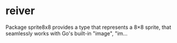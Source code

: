 # reiver
Package sprite8x8 provides a type that represents a 8×8 sprite, that seamlessly works with Go's built-in "image", "im…
